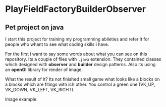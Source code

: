 # PlayFieldFactoryBuilderObserver

## Pet project on java

I start this project for training my programming abileties and refer it for people who whant to see what coding skills i have.

For the first i want to say some words about what you can see on this repository. Its a couple of files with `.java` extension. They contained classes which designed with **observer** and **builder** design patterns. Also its using an **openGl** library for render of image.

What the result of it? Its not finished small game what looks like a blocks on a blocks which are fitings with ich other. You control a green one (VK_UP, VK_DOWN, VK_LEFT, VK_RIGHT).

Image example:
